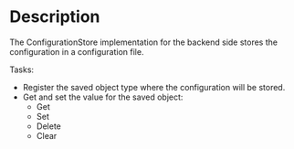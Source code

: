 # Description

The ConfigurationStore implementation for the backend side stores the configuration in a configuration file.

Tasks:

- Register the saved object type where the configuration will be stored.
- Get and set the value for the saved object:
  - Get
  - Set
  - Delete
  - Clear
